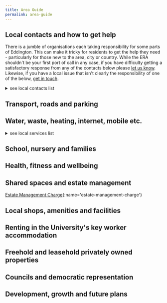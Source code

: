 ```yaml
---
title: Area Guide
permalink: area-guide
---
```


## Local contacts and how to get help

There is a jumble of organisations each taking responsibility for some parts of Eddington.
This can make it tricky for residents to get the help they need - particularly for those new to the
area, city or country.
While the ERA shouldn't be your first port of call in any case, if you have difficulty
getting a satisfactory response from any of the contacts below please [let us know](/contact-us). Likewise, if
you have a local issue that isn't clearly the responsibility of one of the below, [get in touch](/contact-us).

<details markdown="1">
<summary>see local contacts list</summary>

[Portal Estate Management](https://portal.eddington-cambridge.co.uk/customer-service-team/report-a-defect/){:name='portal'}
deals with issues relating to most shared public spaces in Eddington.
This includes all roads, pavenments, cycle paths and hard and soft landscaping. They are responsible
for collecting the [Estate Management Charge](#estate-management-charge) and spending it on local maintenance, improvement and
contingency planning. They can sometimes
be a useful first contact for services commissioned by other parties below, such as bin collections,
playing fields, play parks and questions around covenants.

[Lodge Property Services](https://eddington-cambridge.co.uk/key-worker-housing-frequently-asked-questions){:name='lodge'}

[Core Sustainable Heat Management](https://find-and-update.company-information.service.gov.uk/company/10586130){:name='core'}
is responsible for heat network infrastructure and the energy centre on Burkitt Lane. Their
responsibility ends before the Heat Interface Unit within each property.

[Hill Residential](){:name='hill'}
are builders of private homes in the areas of Eddington marketed as "Knights' Park" and "Rubicon". They are responsible
for snagging of their newbuild properties and the delivery of shared spaces around those buildings to
Portal. The boundary between shared spaces under Portal's control and those still controlled by Hill
is not well defined as it gradually moves from the latter to the former.

[Girton College](https://www.girton.cam.ac.uk/accommodation/swirles-court){:name='girton-college'}
manages Swirles Court (bounded by Turing Way, Pheasant Drive and the Ridgeway) as
accommodation for mainly postgraduate students remote from the main college site at the north end of Ridgeway.

[South Cambridge District Council](https://www.scambs.gov.uk/your-council-and-democracy/contact-us){:name='south-cambs-council'}

</details>

## Transport, roads and parking

## Water, waste, heating, internet, mobile etc.

<details markdown="1">
<summary>see local services list</summary>

[Broadband Internet](#internet){:name='internet'}

High speed Internet is important for resident's, especially as we carry out more work from home and have to share the same optical fibre or cable with television. We have heard a number issues and questions related to Internet provision at Eddington.

Q: I only have a 12 month fixed tenancy and/or a fixed term contract of employment dependant on research funding. I can only find 18 and 24 month Internet service contracts. Are there alternatives?

A: From 26 May 2011, as result of EU telecoms law changes, the tie-in period for new phone or broadband contracts will be limited to a maximum of 24 months. Consumers [must also be offered a choice](https://web.archive.org/web/20110704193402/http://consumers.ofcom.org.uk/2011/05/uk-consumers-benefit-from-european-telecoms-law-changes/) of contract lasting no longer than 12 months, although in practice these deals can be hard to find. We would recommend residents push providers to provide details of 12 month deals where they feel uncomfortable to enter into longer contracts.

Q: I allowed my discounted initial term to automatically renew. Now I find I am tied in to another 18 month term. What can I do?

A: Broadband providers must obtain express consent from the customer before renewing a fixed commitment period. Check to see whether this was given. Express consent is a requirement of [Ofcom's General Conditions](https://www.ofcom.org.uk/__data/assets/pdf_file/0016/112282/guidance-under-general-conditions-c1-contract-requirements.pdf#page=5) to which all UK broadband service providers must comply.

</details>

## School, nursery and families

## Health, fitness and wellbeing

## Shared spaces and estate management

[Estate Management Charge](){:name='estate-management-charge'}

## Local shops, amenities and facilities

## Renting in the University's key worker accommodation

## Freehold and leasehold privately owned properties

## Councils and democratic representation

## Development, growth and future plans
